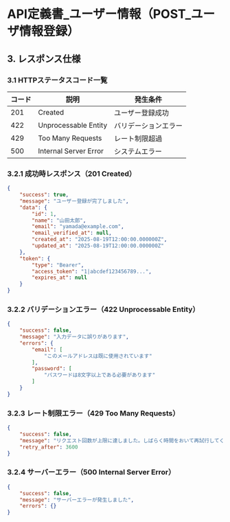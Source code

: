 # API定義書_ユーザー情報（POST_ユーザ情報登録）

## 3. レスポンス仕様

### 3.1 HTTPステータスコード一覧

| コード | 説明 | 発生条件 |
|--------|------|----------|
| 201 | Created | ユーザー登録成功 |
| 422 | Unprocessable Entity | バリデーションエラー |
| 429 | Too Many Requests | レート制限超過 |
| 500 | Internal Server Error | システムエラー |

### 3.2.1 成功時レスポンス（201 Created）

```json
{
    "success": true,
    "message": "ユーザー登録が完了しました",
    "data": {
        "id": 1,
        "name": "山田太郎",
        "email": "yamada@example.com",
        "email_verified_at": null,
        "created_at": "2025-08-19T12:00:00.000000Z",
        "updated_at": "2025-08-19T12:00:00.000000Z"
    },
    "token": {
        "type": "Bearer",
        "access_token": "1|abcdef123456789...",
        "expires_at": null
    }
}
```

### 3.2.2 バリデーションエラー（422 Unprocessable Entity）

```json
{
    "success": false,
    "message": "入力データに誤りがあります",
    "errors": {
        "email": [
            "このメールアドレスは既に使用されています"
        ],
        "password": [
            "パスワードは8文字以上である必要があります"
        ]
    }
}
```

### 3.2.3 レート制限エラー（429 Too Many Requests）

```json
{
    "success": false,
    "message": "リクエスト回数が上限に達しました。しばらく時間をおいて再試行してください",
    "retry_after": 3600
}
```

### 3.2.4 サーバーエラー（500 Internal Server Error）

```json
{
    "success": false,
    "message": "サーバーエラーが発生しました",
    "errors": {}
}
```